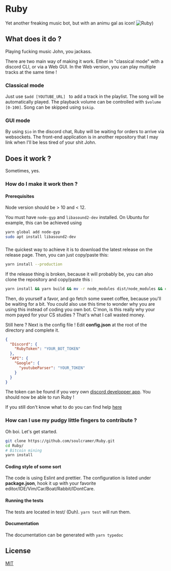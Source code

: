 # Ruby

Yet another freaking music bot, but with an animu gal as icon!
![Ruby](https://i.pinimg.com/736x/95/6a/72/956a72e128f787f1c7af24b33b485e81--rwby-rose-rwby-fanart.jpg))

## What does it do ?
Playing fucking music John, you jackass.

There are two main way of making it work. Either in "classical mode" with a discord CLI, or via a Web GUI.
In the Web version, you can play multiple tracks at the same time ! 

### Classical mode
Just use ```$add [YOUTUBE_URL] ``` to add a track in the playlist. The song will be automatically played.
The playback volume can be controlled with ```$volume [0-100]```. Song can be skipped using ```$skip```.

### GUI mode
By using ```$io``` in the discord chat, Ruby will be waiting for orders to arrive via websockets. 
The front-end application is in another repository that I may link when I'll be less tired of your
shit John.

## Does it work ?
Sometimes, yes. 

### How do I make it work then ?

#### Prerequisites
Node version should be > 10 and < 12.

You must have `node-gyp`  and `libasound2-dev` installed.
On Ubuntu for example, this can be achieved using 
```bash 
yarn global add node-gyp
sudo apt install libasound2-dev
```
###
The quickest way to achieve it is to download the latest release on the release page.
Then, you can just copy/paste this:
```bash
yarn install --production
```
If the release thing is broken, because it will probably be, 
you can also clone the repository and copy/paste this :
```bash
yarn install && yarn build && mv -r node_modules dist/node_modules && cd dist/ && npm prune --production
```
Then, do yourself a favor, and go fetch some sweet coffee, because you'll be waiting for a bit. 
You could also use this time to wonder why you are using this instead of coding you own bot. C'mon,
is this really why your mom payed for your CS studies ? That's what I call wasted money.

Still here ? Next is the config file ! Edit **config.json** at the root of the directory and
complete it. 
```json
{
  "Discord": {
    "RubyToken": "YOUR_BOT_TOKEN"
  },
  "API": {
    "Google": {
      "youtubeParser": "YOUR_TOKEN"
    }
  }
}
``` 
The token can be found if you very own [discord developper app](https://discordapp.com/developers/applications/).
You should now be able to run Ruby !
 
If you still don't know what to do you can find help [here](https://www.autism.org.uk/services/helplines/main.aspx) 

### How can I use my pudgy little fingers to contribute ?
 
Oh boi. Let's get started.
```bash
git clone https://github.com/soulcramer/Ruby.git
cd Ruby/
# Bitcoin mining
yarn install
```
#### Coding style of some sort
The code is using Eslint and prettier. The configuration is listed under **package.json**, hook it up
with your favorite editor/IDE/Vim/Car/Boat/Rabbit/IDontCare.
 
#### Running the tests
The tests are located in test/ (Duh). `yarn test` will run them. 

#### Documentation
The documentation can be generated with `yarn typedoc`

## License
[MIT](http://opensource.org/licenses/MIT)

